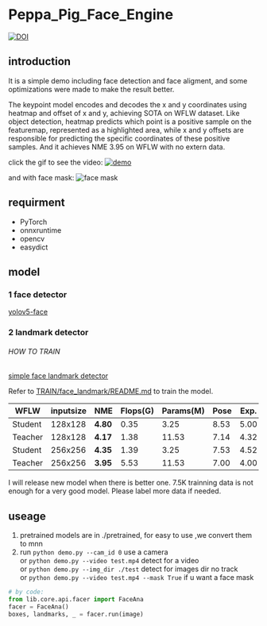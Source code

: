 # Peppa_Pig_Face_Engine
[![DOI](https://zenodo.org/badge/206305226.svg)](https://zenodo.org/badge/latestdoi/206305226)



## introduction

It is a simple demo including face detection and face aligment, and some optimizations were made to make the result better.


The keypoint model encodes and decodes the x and y coordinates using heatmap and offset of x and y, 
achieving SOTA on WFLW dataset. 
Like object detection, heatmap predicts which point is a positive sample on the featuremap, 
represented as a highlighted area, while x and y offsets are responsible for predicting the specific coordinates of these positive samples.
And it achieves NME 3.95 on WFLW with no extern data.

click the gif to see the video:
[![demo](https://github.com/610265158/simpleface-engine/blob/master/figure/sample.gif)](https://v.youku.com/v_show/id_XNDM3MTY4MTM2MA==.html?spm=a2h3j.8428770.3416059.1)

and with face mask:
![face mask](https://github.com/610265158/Peppa_Pig_Face_Engine/blob/master/figure/sample_mask.gif)

## requirment

+ PyTorch
+ onnxruntime  
+ opencv
+ easydict

## model

### 1 face detector

  [yolov5-face](https://github.com/deepcam-cn/yolov5-face)

### 2 landmark detector
    
###### HOW TO TRAIN
  [simple face landmark detector]( https://github.com/610265158/Peppa_Pig_Face_Landmark/tree/master/TRAIN/face_landmark) 

  Refer to [TRAIN/face_landmark/README.md](https://github.com/610265158/Peppa_Pig_Face_Landmark/blob/master/TRAIN/face_landmark/README.md) to train the model.

| WFLW    | inputsize | NME      | Flops(G) | Params(M) | Pose | Exp. | Ill. | Mu.  | Occ. | Blur | pretrained                                                                                      |
|---------|-----------|----------|----------|-----------|------|------|------|------|------|------|-------------------------------------------------------------------------------------------------|
| Student | 128x128   | **4.80** | 0.35     | 3.25      | 8.53 | 5.00 | 4.61 | 4.81 | 5.80 | 5.36 | [skps](https://drive.google.com/drive/folders/1JktGIKohpeLO14a6eJqNlZort_46qVC0?usp=share_link) |
| Teacher | 128x128   | **4.17** | 1.38     | 11.53     | 7.14 | 4.32 | 4.01 | 4.03 | 4.98 | 4.68 | [skps](https://drive.google.com/drive/folders/1JktGIKohpeLO14a6eJqNlZort_46qVC0?usp=share_link) |
| Student | 256x256   | **4.35** | 1.39     | 3.25      | 7.53 | 4.52 | 4.16 | 4.21 | 5.34 | 4.93 | [skps](https://drive.google.com/drive/folders/1Y8FvJV1X5YTUkwt5MywVFvqzStpxRK_S?usp=sharing)    |
| Teacher | 256x256   | **3.95** | 5.53     | 11.53     | 7.00 | 4.00 | 3.81 | 3.78 | 4.85 | 4.54 | [skps](https://drive.google.com/drive/folders/1Y8FvJV1X5YTUkwt5MywVFvqzStpxRK_S?usp=sharing)    |


  I will release new model when there is better one. 7.5K trainning data is not enough for a very good model. Please label more data if needed.

## useage

1. pretrained models are in ./pretrained, for easy to use ,we convert them to mnn
2. run `python demo.py --cam_id 0` use a camera    
   or  `python demo.py --video test.mp4`  detect for a video    
   or  `python demo.py --img_dir ./test`  detect for images dir no track   
   or  `python demo.py --video test.mp4 --mask True` if u want a face mask



```python
# by code:
from lib.core.api.facer import FaceAna
facer = FaceAna()
boxes, landmarks, _ = facer.run(image)
  
```



